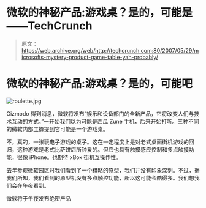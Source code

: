 # 微软的神秘产品:游戏桌？是的，可能是——TechCrunch

> 原文：<https://web.archive.org/web/http://techcrunch.com:80/2007/05/29/microsofts-mystery-product-game-table-yah-probably/>

# 微软的神秘产品:游戏桌？是的，可能吧

![roulette.jpg](img/417f3c4b6f6c84eac5d90d283ffa0c27.png)

Gizmodo 得到消息，微软将发布“娱乐和设备部门的全新产品，它将改变人们与技术互动的方式。”一开始我们以为可能是西瓜 Zune 手机，后来开始打听。三种不同的微软内部工蜂提到它可能是一个游戏桌。

不，真的，一张玩电子游戏的桌子。这在一定程度上是对老式桌面街机游戏的回归，这种游戏是老式比萨饼店所钟爱的。但它也具有触摸感应控制和多点触摸功能，很像 iPhone。也期待 xBox 街机互操作性。

去年参观微软园区时我们看到了一个粗略的原型，我们并没有印象深刻。不过，据我们所知，我们看到的原型机没有多点触控功能，所以这可能会酷得多。我们想我们会在午夜看到。

微软将于午夜发布绝密产品